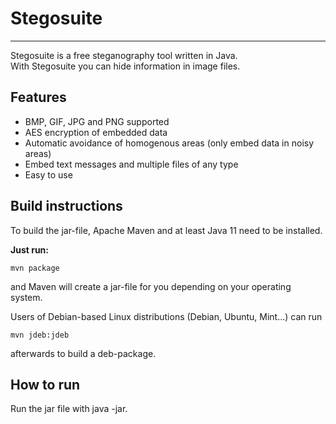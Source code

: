 Stegosuite  
==========

----------------------------------------------

Stegosuite is a free steganography tool written in Java.  
With Stegosuite you can hide information in image files.

## Features
* BMP, GIF, JPG and PNG supported
* AES encryption of embedded data
* Automatic avoidance of homogenous areas (only embed data in noisy areas)
* Embed text messages and multiple files of any type
* Easy to use

## Build instructions
To build the jar-file, Apache Maven and at least Java 11 need to be installed.


**Just run:** 

    mvn package

and Maven will create a jar-file for you depending on your operating system.


Users of Debian-based Linux distributions (Debian, Ubuntu, Mint...) can run

    mvn jdeb:jdeb
afterwards to build a deb-package.

## How to run
Run the jar file with java -jar.